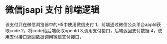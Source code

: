 # 微信jsapi 支付 前端逻辑
该支付只在微信浏览器中的H5中使用微信支付
1，前端通过微信公众平台appId获取code
2，将code给后端获取openId
3,调用支付接口，后端返回支付数据
4，使用支付接口返回数据调用微信支付接口，

